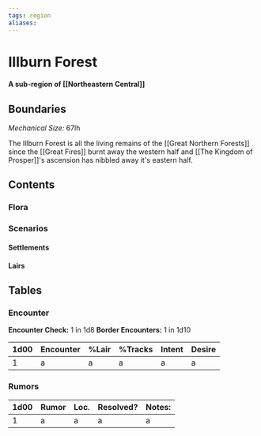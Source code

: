 ```yaml
---
tags: region
aliases:
---
```

# Illburn Forest
#### A sub-region of [[Northeastern Central]]
## Boundaries
*Mechanical Size:* 67lh

The Illburn Forest is all the living remains of the [[Great Northern Forests]] since the [[Great Fires]] burnt away the western half and [[The Kingdom of Prosper]]'s ascension has nibbled away it's eastern half.
## Contents
### Flora
### Scenarios
#### Settlements
#### Lairs

## Tables
### Encounter
**Encounter Check:** 1 in 1d8
**Border Encounters:** 1 in 1d10


| 1d00 | Encounter                  | %Lair | %Tracks | Intent  | Desire      |
|------|----------------------------|-------|---------|---------|-------------|
| 1    | a     | a    | a         | a      | a      |

### Rumors
| 1d00 | Rumor | Loc. | Resolved? | Notes: |
|------|-------|------|-----------|--------|
| 1    | a     | a    | a         | a      |